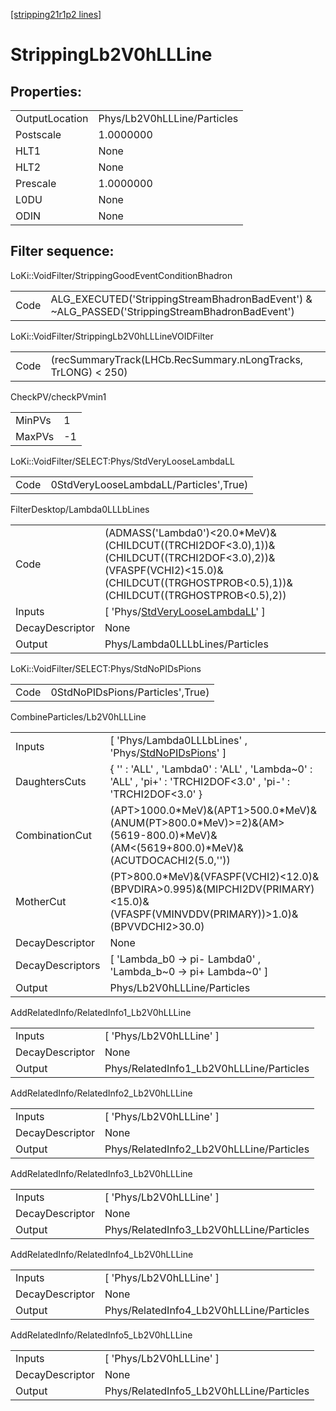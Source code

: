 [[stripping21r1p2 lines]](./stripping21r1p2-index)

# StrippingLb2V0hLLLine

## Properties:

|                |                             |
|----------------|-----------------------------|
| OutputLocation | Phys/Lb2V0hLLLine/Particles |
| Postscale      | 1.0000000                   |
| HLT1           | None                        |
| HLT2           | None                        |
| Prescale       | 1.0000000                   |
| L0DU           | None                        |
| ODIN           | None                        |

## Filter sequence:

LoKi::VoidFilter/StrippingGoodEventConditionBhadron

|      |                                                                                                |
|------|------------------------------------------------------------------------------------------------|
| Code | ALG_EXECUTED('StrippingStreamBhadronBadEvent') & ~ALG_PASSED('StrippingStreamBhadronBadEvent') |

LoKi::VoidFilter/StrippingLb2V0hLLLineVOIDFilter

|      |                                                               |
|------|---------------------------------------------------------------|
| Code | (recSummaryTrack(LHCb.RecSummary.nLongTracks, TrLONG) \< 250) |

CheckPV/checkPVmin1

|        |     |
|--------|-----|
| MinPVs | 1   |
| MaxPVs | -1  |

LoKi::VoidFilter/SELECT:Phys/StdVeryLooseLambdaLL

|      |                                        |
|------|----------------------------------------|
| Code | 0StdVeryLooseLambdaLL/Particles',True) |

FilterDesktop/Lambda0LLLbLines

|                 |                                                                                                                                                                                      |
|-----------------|--------------------------------------------------------------------------------------------------------------------------------------------------------------------------------------|
| Code            | (ADMASS('Lambda0')\<20.0\*MeV)&(CHILDCUT((TRCHI2DOF\<3.0),1))&(CHILDCUT((TRCHI2DOF\<3.0),2))&(VFASPF(VCHI2)\<15.0)&(CHILDCUT((TRGHOSTPROB\<0.5),1))&(CHILDCUT((TRGHOSTPROB\<0.5),2)) |
| Inputs          | [ 'Phys/[StdVeryLooseLambdaLL](./stripping21r1p2-commonparticles-stdverylooselambdall)' ]                                                                                          |
| DecayDescriptor | None                                                                                                                                                                                 |
| Output          | Phys/Lambda0LLLbLines/Particles                                                                                                                                                      |

LoKi::VoidFilter/SELECT:Phys/StdNoPIDsPions

|      |                                  |
|------|----------------------------------|
| Code | 0StdNoPIDsPions/Particles',True) |

CombineParticles/Lb2V0hLLLine

|                  |                                                                                                                                         |
|------------------|-----------------------------------------------------------------------------------------------------------------------------------------|
| Inputs           | [ 'Phys/Lambda0LLLbLines' , 'Phys/[StdNoPIDsPions](./stripping21r1p2-commonparticles-stdnopidspions)' ]                               |
| DaughtersCuts    | { '' : 'ALL' , 'Lambda0' : 'ALL' , 'Lambda~0' : 'ALL' , 'pi+' : 'TRCHI2DOF\<3.0' , 'pi-' : 'TRCHI2DOF\<3.0' }                           |
| CombinationCut   | (APT\>1000.0\*MeV)&(APT1\>500.0\*MeV)&(ANUM(PT\>800.0\*MeV)\>=2)&(AM\>(5619-800.0)\*MeV)&(AM\<(5619+800.0)\*MeV)&(ACUTDOCACHI2(5.0,'')) |
| MotherCut        | (PT\>800.0\*MeV)&(VFASPF(VCHI2)\<12.0)&(BPVDIRA\>0.995)&(MIPCHI2DV(PRIMARY)\<15.0)&(VFASPF(VMINVDDV(PRIMARY))\>1.0)&(BPVVDCHI2\>30.0)   |
| DecayDescriptor  | None                                                                                                                                    |
| DecayDescriptors | [ 'Lambda_b0 -\> pi- Lambda0' , 'Lambda_b~0 -\> pi+ Lambda~0' ]                                                                       |
| Output           | Phys/Lb2V0hLLLine/Particles                                                                                                             |

AddRelatedInfo/RelatedInfo1_Lb2V0hLLLine

|                 |                                          |
|-----------------|------------------------------------------|
| Inputs          | [ 'Phys/Lb2V0hLLLine' ]                |
| DecayDescriptor | None                                     |
| Output          | Phys/RelatedInfo1_Lb2V0hLLLine/Particles |

AddRelatedInfo/RelatedInfo2_Lb2V0hLLLine

|                 |                                          |
|-----------------|------------------------------------------|
| Inputs          | [ 'Phys/Lb2V0hLLLine' ]                |
| DecayDescriptor | None                                     |
| Output          | Phys/RelatedInfo2_Lb2V0hLLLine/Particles |

AddRelatedInfo/RelatedInfo3_Lb2V0hLLLine

|                 |                                          |
|-----------------|------------------------------------------|
| Inputs          | [ 'Phys/Lb2V0hLLLine' ]                |
| DecayDescriptor | None                                     |
| Output          | Phys/RelatedInfo3_Lb2V0hLLLine/Particles |

AddRelatedInfo/RelatedInfo4_Lb2V0hLLLine

|                 |                                          |
|-----------------|------------------------------------------|
| Inputs          | [ 'Phys/Lb2V0hLLLine' ]                |
| DecayDescriptor | None                                     |
| Output          | Phys/RelatedInfo4_Lb2V0hLLLine/Particles |

AddRelatedInfo/RelatedInfo5_Lb2V0hLLLine

|                 |                                          |
|-----------------|------------------------------------------|
| Inputs          | [ 'Phys/Lb2V0hLLLine' ]                |
| DecayDescriptor | None                                     |
| Output          | Phys/RelatedInfo5_Lb2V0hLLLine/Particles |
